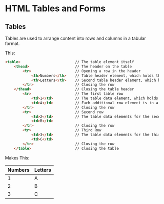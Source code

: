 # HTML Tables and Forms

## Tables

Tables are used to arrange content into rows and columns in a tabular format.  

This:

```html
<table>                         // The table element itself
    <thead>                     // The header on the table
        <tr>                    // Opening a row in the header
            <th>Numbers</th>    // Table header element, which holds the column name
            <th>Letters</th>    // Second table header element, which holds the second comumn name
        </tr>                   // Closing the row
    </thead>                    // Closing the table header
        <tr>                    // The first table row
            <td>1</td>          // The table data element, which holds an individual cell
            <td>A</td>          // Each additional row element is in a separate column
        </tr>                   // Closing the row
        <tr>                    // Second row
            <td>2</td>          // The table data elements for the second row
            <td>B</td>
        </tr>                   // Closing the row
        <tr>                    // Third Row
            <td>3</td>          // The table data elements for the third row
            <td>C</td>
        </tr>                   // Closing the row
    </table>                    // Closing the table
```

Makes This:
<table>
    <thead>
        <tr>
            <th>Numbers</th>
            <th>Letters</th>
        </tr>
    </thead>
        <tr>              
            <td>1</td>  
            <td>A</td>
        </tr>             
        <tr>              
            <td>2</td>    
            <td>B</td>
        </tr>
        <tr>
            <td>3</td>    
            <td>C</td>
        </tr>           
    </table>              





